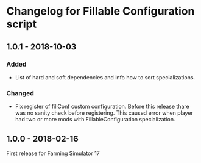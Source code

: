# Changelog for Fillable Configuration script

## 1.0.1 - 2018-10-03

### Added

* List of hard and soft dependencies and info how to sort specializations.

### Changed

* Fix register of fillConf custom configuration. Before this release thare was no sanity check before registering. This caused error when player had two or more mods with FillableConfiguration specialization.

## 1.0.0 - 2018-02-16

First release for Farming Simulator 17
